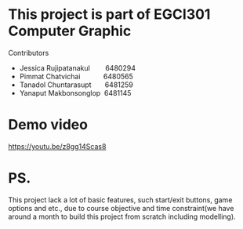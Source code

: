 # This project is part of EGCI301 Computer Graphic

Contributors

- Jessica Rujipatanakul &nbsp;&nbsp;&nbsp;&nbsp;&nbsp;&nbsp;&nbsp;6480294
- Pimmat Chatvichai &nbsp;&nbsp;&nbsp;&nbsp;&nbsp;&nbsp;&nbsp;&nbsp;&nbsp;&nbsp;&nbsp;6480565
- Tanadol Chuntarasupt &nbsp;&nbsp;&nbsp;&nbsp;&nbsp;&nbsp;6481259
- Yanaput Makbonsonglop &nbsp;6481145

# Demo video

https://youtu.be/z8gg14Scas8


# PS.

This project lack a lot of basic features, such start/exit buttons, game options and etc., due to course objective and time constraint(we have around a month to build this project from scratch including modelling).
